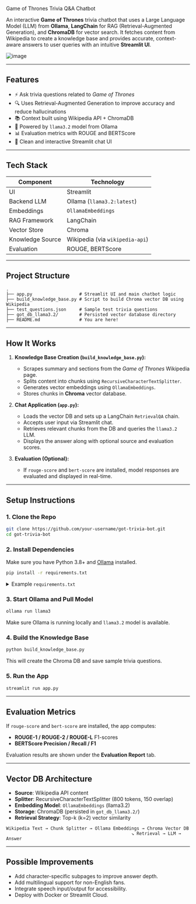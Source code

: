 

Game of Thrones Trivia Q&A Chatbot

An interactive **Game of Thrones** trivia chatbot that uses a Large Language Model (LLM) from **Ollama**, **LangChain** for RAG (Retrieval-Augmented Generation), and **ChromaDB** for vector search. It fetches content from Wikipedia to create a knowledge base and provides accurate, context-aware answers to user queries with an intuitive **Streamlit UI**.

![image](https://github.com/user-attachments/assets/2e7cc0be-ca18-42c9-ab86-5bef9fa7bd14)

---

## Features

- ⚡️ Ask trivia questions related to *Game of Thrones*
- 🔍 Uses Retrieval-Augmented Generation to improve accuracy and reduce hallucinations
- 📚 Context built using Wikipedia API + ChromaDB
- 🧠 Powered by `llama3.2` model from Ollama
- 📊 Evaluation metrics with ROUGE and BERTScore
- 💬 Clean and interactive Streamlit chat UI

---

## Tech Stack

| Component         | Technology                          |
|------------------|--------------------------------------|
| UI               | Streamlit                            |
| Backend LLM      | Ollama (`llama3.2:latest`)           |
| Embeddings       | `OllamaEmbeddings`                   |
| RAG Framework    | LangChain                            |
| Vector Store     | Chroma                               |
| Knowledge Source | Wikipedia (via `wikipedia-api`)      |
| Evaluation       | ROUGE, BERTScore                     |

---

## Project Structure

```
.
├── app.py                  # Streamlit UI and main chatbot logic
├── build_knowledge_base.py # Script to build Chroma vector DB using Wikipedia
├── test_questions.json     # Sample test trivia questions
├── got_db_llama3.2/        # Persisted vector database directory
├── README.md               # You are here!
```

---

## How It Works

1. **Knowledge Base Creation (`build_knowledge_base.py`):**
   - Scrapes summary and sections from the *Game of Thrones* Wikipedia page.
   - Splits content into chunks using `RecursiveCharacterTextSplitter`.
   - Generates vector embeddings using `OllamaEmbeddings`.
   - Stores chunks in **Chroma** vector database.

2. **Chat Application (`app.py`):**
   - Loads the vector DB and sets up a LangChain `RetrievalQA` chain.
   - Accepts user input via Streamlit chat.
   - Retrieves relevant chunks from the DB and queries the `llama3.2` LLM.
   - Displays the answer along with optional source and evaluation scores.

3. **Evaluation (Optional):**
   - If `rouge-score` and `bert-score` are installed, model responses are evaluated and displayed in real-time.

---

## Setup Instructions

### 1. Clone the Repo

```bash
git clone https://github.com/your-username/got-trivia-bot.git
cd got-trivia-bot
```

### 2. Install Dependencies

Make sure you have Python 3.8+ and [Ollama](https://ollama.com) installed.

```bash
pip install -r requirements.txt
```

<details>
<summary> Example <code>requirements.txt</code></summary>

```txt
streamlit
langchain
langchain-community
langchain-core
langchain-ollama
chromadb
wikipedia-api
rouge-score
bert-score
pandas
```
</details>

### 3. Start Ollama and Pull Model

```bash
ollama run llama3
```

Make sure Ollama is running locally and `llama3.2` model is available.

### 4. Build the Knowledge Base

```bash
python build_knowledge_base.py
```

This will create the Chroma DB and save sample trivia questions.

### 5. Run the App

```bash
streamlit run app.py
```

---

## Evaluation Metrics

If `rouge-score` and `bert-score` are installed, the app computes:

- **ROUGE-1 / ROUGE-2 / ROUGE-L** F1-scores
- **BERTScore Precision / Recall / F1**

Evaluation results are shown under the **Evaluation Report** tab.

---

## Vector DB Architecture

- **Source**: Wikipedia API content
- **Splitter**: RecursiveCharacterTextSplitter (800 tokens, 150 overlap)
- **Embedding Model**: `OllamaEmbeddings` (llama3.2)
- **Storage**: ChromaDB (persisted in `got_db_llama3.2/`)
- **Retrieval Strategy**: Top-k (k=2) vector similarity

```text
Wikipedia Text → Chunk Splitter → Ollama Embeddings → Chroma Vector DB
                                                ↘ Retrieval → LLM → Answer
```

---

## Possible Improvements

- Add character-specific subpages to improve answer depth.
- Add multilingual support for non-English fans.
- Integrate speech input/output for accessibility.
- Deploy with Docker or Streamlit Cloud.

